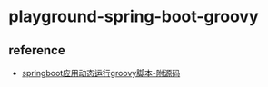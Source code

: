 # playground-spring-boot-groovy

## reference

- [springboot应用动态运行groovy脚本-附源码](https://www.jianshu.com/p/c7803626c09d)

